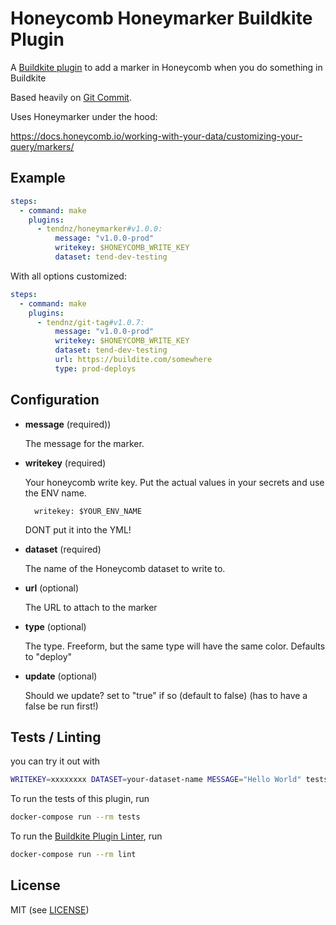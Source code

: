 # Honeycomb Honeymarker Buildkite Plugin

A [Buildkite plugin](https://buildkite.com/docs/agent/v3/plugins) to add a marker in Honeycomb when you do something in Buildkite

Based heavily on [Git Commit](https://github.com/thedyrt/git-commit-buildkite-plugin).

Uses Honeymarker under the hood:

https://docs.honeycomb.io/working-with-your-data/customizing-your-query/markers/

## Example

```yml
steps:
  - command: make
    plugins:
      - tendnz/honeymarker#v1.0.0:
          message: "v1.0.0-prod" 
          writekey: $HONEYCOMB_WRITE_KEY
          dataset: tend-dev-testing
```

With all options customized:

```yml
steps:
  - command: make
    plugins:
      - tendnz/git-tag#v1.0.7:
          message: "v1.0.0-prod"
          writekey: $HONEYCOMB_WRITE_KEY
          dataset: tend-dev-testing
          url: https://buildite.com/somewhere
          type: prod-deploys
```

## Configuration

- **message** (required))

    The message for the marker.

- **writekey** (required)

    Your honeycomb write key. Put the actual values in your secrets and use the ENV name. 

    ```
      writekey: $YOUR_ENV_NAME
    ```

    DONT put it into the YML!

- **dataset** (required)

    The name of the Honeycomb dataset to write to.

- **url** (optional)

  The URL to attach to the marker

- **type** (optional)

  The type. Freeform, but the same type will have the same color. Defaults to "deploy"

- **update** (optional)

  Should we update? set to "true" if so (default to false) (has to have a false be run first!)



## Tests / Linting

you can try it out with

```bash
WRITEKEY=xxxxxxxx DATASET=your-dataset-name MESSAGE="Hello World" tests/quicktest.sh
```

To run the tests of this plugin, run

```sh
docker-compose run --rm tests
```

To run the [Buildkite Plugin Linter](https://github.com/buildkite-plugins/buildkite-plugin-linter), run

```sh
docker-compose run --rm lint
```

## License

MIT (see [LICENSE](LICENSE))
